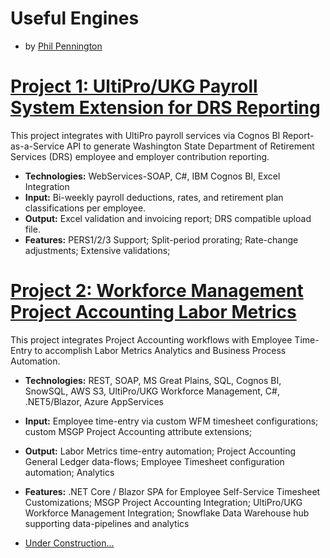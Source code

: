 # Useful Engines
* by [Phil Pennington](http://PhilPennington.me)

# [Project 1: UltiPro/UKG Payroll System Extension for DRS Reporting](https://github.com/0xC0DE4F00D/UltiProPERS)

This project integrates with UltiPro payroll services via Cognos BI Report-as-a-Service API to generate Washington State Department of Retirement Services (DRS) employee and employer contribution reporting.
* **Technologies:** WebServices-SOAP, C#, IBM Cognos BI, Excel Integration
* **Input:** Bi-weekly payroll deductions, rates, and retirement plan classifications per employee. 
* **Output:** Excel validation and invoicing report; DRS compatible upload file.
* **Features:** PERS1/2/3 Support; Split-period prorating; Rate-change adjustments; Extensive validations;  

# [Project 2: Workforce Management Project Accounting Labor Metrics](https://github.com/0xC0DE4F00D/WFMLaborMetrics)

This project integrates Project Accounting workflows with Employee Time-Entry to accomplish Labor Metrics Analytics and Business Process Automation.
* **Technologies:** REST, SOAP, MS Great Plains, SQL, Cognos BI, SnowSQL, AWS S3, UltiPro/UKG Workforce Management, C#, .NET5/Blazor, Azure AppServices
* **Input:** Employee time-entry via custom WFM timesheet configurations; custom MSGP Project Accounting attribute extensions;  
* **Output:** Labor Metrics time-entry automation; Project Accounting General Ledger data-flows; Employee Timesheet configuration automation; Analytics
* **Features:** .NET Core / Blazor SPA for Employee Self-Service Timesheet Customizations; MSGP Project Accounting Integration; UltiPro/UKG Workforce Management Integration; Snowflake Data Warehouse hub supporting data-pipelines and analytics

* [Under Construction...](https://UsefulEngines.com)

